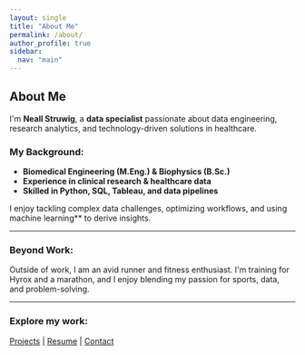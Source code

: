 ```yaml
---
layout: single
title: "About Me"
permalink: /about/
author_profile: true
sidebar:
  nav: "main"
---
```


## About Me

I'm **Neall Struwig**, a **data specialist** passionate about data engineering, research analytics, and technology-driven solutions in healthcare.  

### My Background:
 - **Biomedical Engineering (M.Eng.) & Biophysics (B.Sc.)**  
 - **Experience in clinical research & healthcare data**  
 - **Skilled in Python, SQL, Tableau, and data pipelines**  

I enjoy tackling complex data challenges, optimizing workflows, and using machine learning** to derive insights.

---

### Beyond Work:
Outside of work, I am an avid runner and fitness enthusiast. I'm training for Hyrox and a marathon, and I enjoy blending my passion for sports, data, and problem-solving.

---

### Explore my work:
[Projects](./projects) | [Resume](./resume) | [Contact](./contact)
